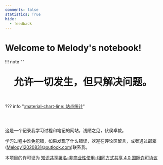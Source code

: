 ```yaml
---
comments: false
statistics: True
hide:
  - feedback
---
```


# Welcome to Melody's notebook!

!!! note "" 
    <br><br>
    <div align="center" style="font-size:32px;font-weight:bold">
        允许一切发生，但只解决问题。
    </div>
     <br><br>

??? info "[:material-chart-line: 站点统计](javascript:toggle_statistics();)"

<div id="statistics" markdown="1" class="card" style="width: 27em; border-color: transparent; opacity: 0; font-size: 75%">
<div style="padding-left: 1em;" markdown="1">
页面总数：{{pages}}  
总字数：{{words}}  
代码块行数：{{codes}}  
网站运行时间：<span id="web-time"></span>
</div>
</div>

这是一个记录我学习过程和笔记的网站，浅陋之见，伏侯卓裁。

学习过程中难免犯错，如果发现了什么错误，欢迎在评论区留言，或者通过邮箱(Melody12020831@outlook.com)联系我。

本项目的许可证为 <!--[![CC BY-NC-SA Logo](https://i.creativecommons.org/l/by-nc-sa/4.0/80x15.png) -->[知识共享署名-非商业性使用-相同方式共享 4.0 国际许可协议](https://creativecommons.org/licenses/by-nc-sa/4.0/deed.zh)

<script>
function updateTime() {
    var date = new Date();
    var now = date.getTime();
    var startDate = new Date("2024/11/20 21:22:28");
    var start = startDate.getTime();
    var diff = now - start;
    var y, d, h, m;
    y = Math.floor(diff / (365 * 24 * 3600 * 1000));
    diff -= y * 365 * 24 * 3600 * 1000;
    d = Math.floor(diff / (24 * 3600 * 1000));
    h = Math.floor(diff / (3600 * 1000) % 24);
    m = Math.floor(diff / (60 * 1000) % 60);
    if (y == 0) {
        document.getElementById("web-time").innerHTML = d + "<span class=\"heti-spacing\"> </span>天<span class=\"heti-spacing\"> </span>" + h + "<span class=\"heti-spacing\"> </span>小时<span class=\"heti-spacing\"> </span>" + m + "<span class=\"heti-spacing\"> </span>分钟";
    } else {
        document.getElementById("web-time").innerHTML = y + "<span class=\"heti-spacing\"> </span>年<span class=\"heti-spacing\"> </span>" + d + "<span class=\"heti-spacing\"> </span>天<span class=\"heti-spacing\"> </span>" + h + "<span class=\"heti-spacing\"> </span>小时<span class=\"heti-spacing\"> </span>" + m + "<span class=\"heti-spacing\"> </span>分钟";
    }
    setTimeout(updateTime, 1000 * 60);
}
updateTime();
function toggle_statistics() {
    var statistics = document.getElementById("statistics");
    if (statistics.style.opacity == 0) {
        statistics.style.opacity = 1;
    } else {
        statistics.style.opacity = 0;
    }
}
</script>